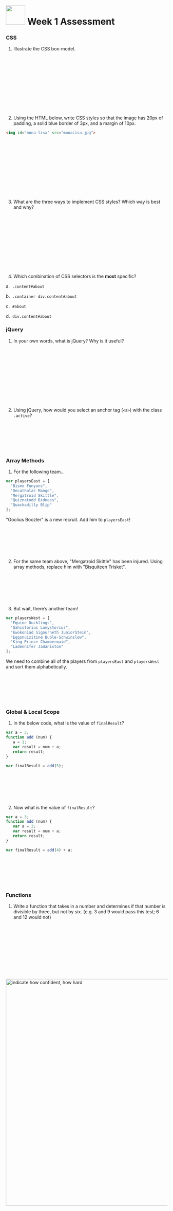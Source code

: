 # <img src="https://cloud.githubusercontent.com/assets/7833470/10423298/ea833a68-7079-11e5-84f8-0a925ab96893.png" width="60"> Week 1 Assessment

### CSS

1. Illustrate the CSS box-model.

  <br>
  <br>
  <br>
  <br>
  <br>
  <br>
  <br>
  <br>
  <br>
  <br>

2. Using the HTML below, write CSS styles so that the image has 20px of padding, a solid blue border of 3px, and a margin of 10px.

  ```html
  <img id="mona-lisa" src="monaLisa.jpg">
  ```
  <br>
  <br>
  <br>
  <br>
  <br>
  <br>
  <br>
  <br>
  <br>
  <br>

3. What are the three ways to implement CSS styles? Which way is best and why?

  <br>
  <br>
  <br>
  <br>
  <br>
  <br>
  <br>
  <br>
  <br>
  <br>

4. Which combination of CSS selectors is the **most** specific?

  a.&nbsp;&nbsp;`.content#about`

  b.&nbsp;&nbsp;`.container div.content#about`

  c.&nbsp;&nbsp;`#about`

  d.&nbsp;&nbsp;`div.content#about`

### jQuery

1. In your own words, what is jQuery? Why is it useful?

  <br>
  <br>
  <br>
  <br>
  <br>
  <br>
  <br>
  <br>
  <br>
  <br>

2. Using jQuery, how would you select an anchor tag (`<a>`) with the class `.active`?

  <br>
  <br>
  <br>
  <br>
  <br>

### Array Methods

1. For the following team...

  ```js
  var playersEast = [
    "Bismo Funyuns",
    "Decatholac Mango",
    "Mergatroid Skittle",
    "Quiznatodd Bidness",
    "Quackadilly Blip"
  ];
  ```

  "Goolius Boozler" is a new recruit. Add him to `playersEast`!

  <br>
  <br>
  <br>
  <br>
  <br>

2. For the same team above, "Mergatroid Skittle" has been injured. Using array methods, replace him with "Bisquiteen Trisket".

  <br>
  <br>
  <br>
  <br>
  <br>

3. But wait, there’s another team!

  ```js
  var playersWest = [
    "Equine Ducklings",
    "Dahistorius Lamystorius",
    "Ewokoniad Sigourneth JuniorStein",
    "Eqqsnuizitine Buble-Schwinslow",
    "King Prince Chambermaid",
    "Ladennifer Jadaniston"
  ];
  ```

  We need to combine all of the players from `playersEast` and `playersWest` and sort them alphabetically.

  <br>
  <br>
  <br>
  <br>
  <br>

### Global & Local Scope

1. In the below code, what is the value of `finalResult`?

  ```js
  var a = 3;
  function add (num) {
     a = 1;
     var result = num + a;
     return result;
  }

  var finalResult = add(5);
  ```
  <br>
  <br>
  <br>
  <br>
  <br>

2. Now what is the value of `finalResult`?

  ```js
  var a = 3;
  function add (num) {
     var a = 2;
     var result = num + a;
     return result;
  }

  var finalResult = add(4) + a;
  ```
  <br>
  <br>
  <br>
  <br>
  <br>

### Functions

1. Write a function that takes in a number and determines if that number is divisible by three, but not by six. (e.g. 3 and 9 would pass this test; 6 and 12 would not)

  <br>
  <br>
  <br>
  <br>
  <br>
  <br>
  <br>
  <br>
  <br>
  <br>
  
  <img width="706" alt="indicate how confident, how hard" src="https://cloud.githubusercontent.com/assets/1489337/13724610/3d76ecd6-e840-11e5-83b9-4db361a2bd53.png">

